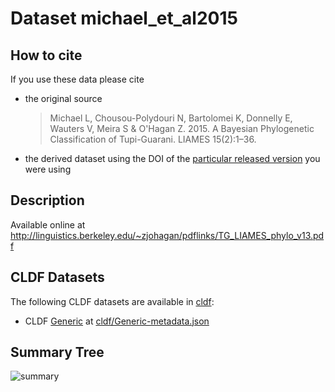 # Dataset michael_et_al2015

## How to cite

If you use these data please cite
- the original source
  > Michael L, Chousou-Polydouri N, Bartolomei K, Donnelly E, Wauters V, Meira S & O'Hagan Z. 2015. A Bayesian Phylogenetic Classification of Tupi-Guarani. LIAMES 15(2):1–36.
- the derived dataset using the DOI of the [particular released version](../../releases/) you were using

## Description


Available online at http://linguistics.berkeley.edu/~zjohagan/pdflinks/TG_LIAMES_phylo_v13.pdf


## CLDF Datasets

The following CLDF datasets are available in [cldf](cldf):

- CLDF [Generic](https://github.com/cldf/cldf/tree/master/modules/Generic) at [cldf/Generic-metadata.json](cldf/Generic-metadata.json)

## Summary Tree

![summary](./summary_tree.svg)